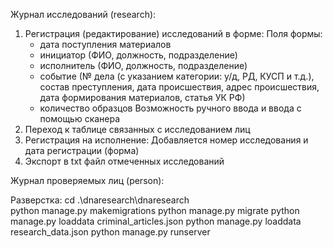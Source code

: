 Журнал исследований (research):
1. Регистрация (редактирование) исследований в форме:
    Поля формы:
    - дата поступления материалов
    - инициатор (ФИО, должность, подразделение) 
    - исполнитель (ФИО, должность, подразделение)
    - событие (№ дела (с указанием категории: у/д, РД, КУСП и т.д.), состав преступления, дата происшествия, адрес происшествия, дата формирования материалов, статья УК РФ)
    - количество образцов
   Возможность ручного ввода и ввода с помощью сканера
2. Переход к таблице связанных с исследованием лиц 
3. Регистрация на исполнение:
    Добавляется номер исследования и дата регистрации (форма)
4. Экспорт в txt файл отмеченных исследований

Журнал проверяемых лиц (person):

Разверстка:
cd .\dnaresearch\dnaresearch\
python manage.py makemigrations
python manage.py migrate
python manage.py loaddata criminal_articles.json
python manage.py loaddata research_data.json
python manage.py runserver